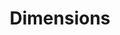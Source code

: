---
layout: default
bigquery: https://console.cloud.google.com/bigquery?p=covid-19-dimensions-ai&page=table&d=data&t=publications
contributors: Digital Science, https://www.digital-science.com/
cost: Free for personal, non-commercial use.
description: Dimensions contains more than 100 million publications, ranging from
  articles published in scholarly journals, books and book chapters, to preprints
  and conference proceedings. All publications are contextualized with linked data
  sets, funding, publications, patents, clinical trials, and policy documents. You
  can also view associated categories, funders, institutions, and researcher profiles.
documentation: https://docs.dimensions.ai/bigquery/index.html
last_edit: Mon, 04 Apr 2022 19:04:00 GMT
location: https://www.dimensions.ai/products/free/
maintained_by: Digital Science, https://www.digital-science.com/
schema_fields: '[''original_title'', ''gender'', ''mesh_headings'', ''category_hrcs_rac'',
  ''funding_gbp'', ''date_print'', ''status'', ''filing_status'', ''citations_count'',
  ''researcher_ids'', ''original_abstract'', ''original_assignee'', ''funding_usd'',
  ''mesh_terms'', ''relationships'', ''filing_year'', ''book_series_title'', ''granted_year'',
  ''cpc'', ''category_sdg'', ''conditions'', ''expiration_date'', ''investigators'',
  ''funder_countries'', ''categories'', ''resulting_publication_ids'', ''category_icrp_ct'',
  ''citations'', ''embargo_date'', ''current_assignee_countries'', ''book_title'',
  ''category_uoa'', ''external_ids'', ''title'', ''application_number'', ''editors'',
  ''assignee_countries'', ''research_orgs'', ''type'', ''research_org_state_names'',
  ''filing_date'', ''funder_org_acronyms'', ''funding_aud'', ''date_normal'', ''citation_string'',
  ''family_id'', ''id'', ''end_year'', ''publication_date'', ''publication_year'',
  ''research_org_cities'', ''types'', ''patent_ids'', ''category_bra'', ''research_org_state_codes'',
  ''doi'', ''current_assignee'', ''research_org_countries'', ''date_inserted'', ''labels'',
  ''organisation_details'', ''legal_events'', ''authors'', ''brief_title'', ''funding_jpy'',
  ''original_assignee_orgs'', ''start_date'', ''description'', ''grant_number'', ''inventor_names'',
  ''language'', ''date'', ''category_icrp_cso'', ''clinical_trial_ids'', ''isbn'',
  ''original_assignee_countries'', ''address'', ''expiration_year'', ''pmcid'', ''created_date'',
  ''source_id'', ''volume'', ''journal'', ''category_rcdc'', ''funder_orgs'', ''assignee_orgs'',
  ''concepts'', ''supporting_grant_ids'', ''journal_lists'', ''date_imported_gbq'',
  ''associated_publication_arxiv_id'', ''funding_eur'', ''publisher'', ''proceedings_title'',
  ''funding_details'', ''legal_status'', ''date_modified'', ''conference'', ''funder_org_state_codes'',
  ''funding_amount'', ''funding_currency'', ''aliases'', ''year'', ''registry'', ''priority_year'',
  ''pmid'', ''associated_publication_pmid'', ''parent_id'', ''abstract'', ''links'',
  ''date_online'', ''category_for'', ''funder_org_cities'', ''category_hra'', ''family_count'',
  ''research_org_city_names'', ''resulting_publication_doi'', ''foa_number'', ''open_access_categories_v2'',
  ''acronyms'', ''acknowledgements'', ''email_address'', ''reference_ids'', ''subtitles'',
  ''associated_publication_doi'', ''metrics'', ''current_assignee_orgs'', ''repository_name'',
  ''end_date'', ''associated_grant_ids'', ''issue'', ''funder_org_countries'', ''funding_chf'',
  ''established'', ''funding_nzd'', ''acronym'', ''jurisdiction'', ''pages'', ''interventions'',
  ''license'', ''granted_date'', ''publication_ids'', ''arxiv_id'', ''eisbn'', ''funding_cny'',
  ''repository_url'', ''active_years'', ''family_members_ids'', ''cited_by_ids'',
  ''category_hrcs_hc'', ''repository_id'', ''linkout'', ''phase'', ''wikipedia_url'',
  ''ipcr'', ''research_org_country_names'', ''funding_cad'', ''associated_publication_id'',
  ''start_year'', ''name'', ''priority_date'', ''altmetrics'', ''kind'', ''open_access_categories'',
  ''funder_org'']'
shortname: dimensions
tags:
- scholarly literature
- patents
- funding
- clinical trials
- academic profiles
terms_of_use: 'Use of both the Dimensions COVID-19 dataset and full Dimensions dataset
  are subject to the Dimensions Terms of use: https://www.dimensions.ai/policies-terms-legal '
title: Dimensions
uuid: dcff88bd-fe6b-4fdb-8159-809bf9d7bc1c
---